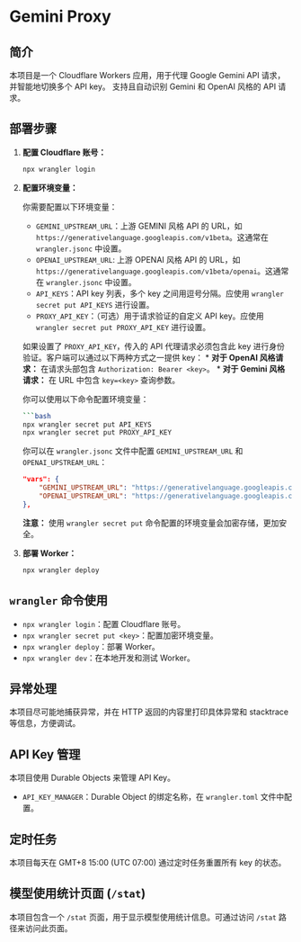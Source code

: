 # Gemini Proxy

## 简介

本项目是一个 Cloudflare Workers 应用，用于代理 Google Gemini API 请求，并智能地切换多个 API key。
支持且自动识别 Gemini 和 OpenAI 风格的 API 请求。


## 部署步骤

1.  **配置 Cloudflare 账号：**

    ```bash
    npx wrangler login
    ```

2.  **配置环境变量：**

    你需要配置以下环境变量：

    *   `GEMINI_UPSTREAM_URL`：上游 GEMINI 风格 API 的 URL，如 `https://generativelanguage.googleapis.com/v1beta`。这通常在 `wrangler.jsonc` 中设置。
    *   `OPENAI_UPSTREAM_URL`: 上游 OPENAI 风格 API 的 URL，如 `https://generativelanguage.googleapis.com/v1beta/openai`。这通常在 `wrangler.jsonc` 中设置。
    *   `API_KEYS`：API key 列表，多个 key 之间用逗号分隔。应使用 `wrangler secret put API_KEYS` 进行设置。
    *   `PROXY_API_KEY`：（可选）用于请求验证的自定义 API key。应使用 `wrangler secret put PROXY_API_KEY` 进行设置。

    如果设置了 `PROXY_API_KEY`，传入的 API 代理请求必须包含此 key 进行身份验证。客户端可以通过以下两种方式之一提供 key：
        *   **对于 OpenAI 风格请求：** 在请求头部包含 `Authorization: Bearer <key>`。
        *   **对于 Gemini 风格请求：** 在 URL 中包含 `key=<key>` 查询参数。

    你可以使用以下命令配置环境变量：

    ```bash
    ```bash
    npx wrangler secret put API_KEYS
    npx wrangler secret put PROXY_API_KEY
    ```

    你可以在 `wrangler.jsonc` 文件中配置 `GEMINI_UPSTREAM_URL` 和 `OPENAI_UPSTREAM_URL`：

    ```json
    "vars": {
        "GEMINI_UPSTREAM_URL": "https://generativelanguage.googleapis.com/v1beta",
        "OPENAI_UPSTREAM_URL": "https://generativelanguage.googleapis.com/v1beta/openai",
    },
    ```

    **注意：**  使用 `wrangler secret put` 命令配置的环境变量会加密存储，更加安全。

3.  **部署 Worker：**

    ```bash
    npx wrangler deploy
    ```

## `wrangler` 命令使用

*   `npx wrangler login`：配置 Cloudflare 账号。
*   `npx wrangler secret put <key>`：配置加密环境变量。
*   `npx wrangler deploy`：部署 Worker。
*   `npx wrangler dev`：在本地开发和测试 Worker。

## 异常处理

本项目尽可能地捕获异常，并在 HTTP 返回的内容里打印具体异常和 stacktrace 等信息，方便调试。

## API Key 管理

本项目使用 Durable Objects 来管理 API Key。

*   `API_KEY_MANAGER`：Durable Object 的绑定名称，在 `wrangler.toml` 文件中配置。

## 定时任务

本项目每天在 GMT+8 15:00 (UTC 07:00) 通过定时任务重置所有 key 的状态。

## 模型使用统计页面 (`/stat`)

本项目包含一个 `/stat` 页面，用于显示模型使用统计信息。可通过访问 `/stat` 路径来访问此页面。